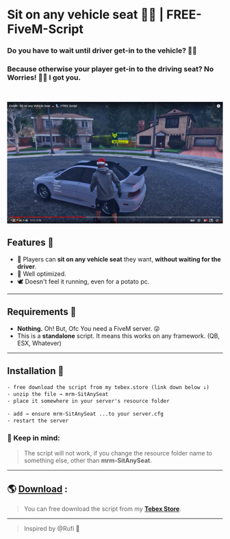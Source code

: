 # **Sit on any vehicle seat** 🚗💺 | FREE-FiveM-Script
### Do you have to wait until driver get-in to the vehicle? 🚗😕

### Because otherwise your player get-in to the driving seat? No Worries! 🕺🏼 I got you.

<br>

[![IMAGE ALT TEXT](assets/sit.jpg) ](https://youtu.be/YSvAPxOT5No "FiveM - Sit on any Vehicle Seat 🚗💺 | FREE Script") 
<br>

## Features 💼
- 💺 Players can **sit on any vehicle seat** they want, **without waiting for the driver**.
- 🎪 Well optimized.
- 🕊 Doesn't feel it running, even for a potato pc.

---
## Requirements 🧰
- **Nothing.** Oh! But, Ofc You need a FiveM server. 😜
- This is a **standalone** script. It means this works on any framework. (QB, ESX, Whatever)

---
## Installation 🐌

```
- free download the script from my tebex.store (link down below ↓)
- unzip the file → mrm-SitAnySeat
- place it somewhere in your server's resource folder
```

```
- add → ensure mrm-SitAnySeat ...to your server.cfg
- restart the server
```

### **📍 Keep in mind:**
> The script will not work, if you change the resource folder name to something else, other than **mrm-SitAnySeat**. 

---
## 🌎 [Download](https://mrm.tebex.io/package/5521198) :
> You can free download the script from my **[Tebex Store](https://mrm.tebex.io/package/5521198)**.

---
> Inspired by @Rufi 🤍
